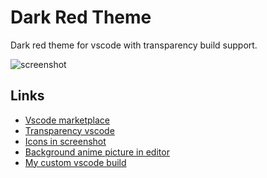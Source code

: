 # Dark Red Theme
Dark red theme for vscode with transparency build support.  

![[screenshot](screenshot.png)](https://raw.githubusercontent.com/rogeraabbccdd/vscode-dark-red/master/screenshot.png)

## Links
- [Vscode marketplace](https://marketplace.visualstudio.com/items?itemName=rogeraabbccdd.dark-red-theme)
- [Transparency vscode](https://github.com/microsoft/vscode/pull/52707)
- [Icons in screenshot](https://marketplace.visualstudio.com/items?itemName=emmanuelbeziat.vscode-great-icons)
- [Background anime picture in editor](https://marketplace.visualstudio.com/items?itemName=shalldie.background)
- [My custom vscode build](https://marketplace.visualstudio.com/items?itemName=shalldie.background)